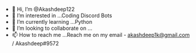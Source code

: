 - 👋 Hi, I’m @Akashdeep122
- 👀 I’m interested in ...Coding Discord Bots
- 🌱 I’m currently learning ...Python
- 💞️ I’m looking to collaborate on ...
- 📫 How to reach me ...Reach me on my email - akashdeep1k@gmail.com / Akashdeep#9572

<!---
Akashdeep122/Akashdeep122 is a ✨ special ✨ repository because its `README.md` (this file) appears on your GitHub profile.
You can click the Preview link to take a look at your changes.
--->
